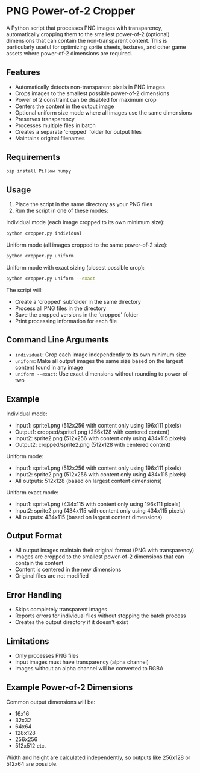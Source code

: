 # PNG Power-of-2 Cropper

A Python script that processes PNG images with transparency, automatically cropping them to the smallest power-of-2 (optional) dimensions that can contain the non-transparent content. This is particularly useful for optimizing sprite sheets, textures, and other game assets where power-of-2 dimensions are required.

## Features

- Automatically detects non-transparent pixels in PNG images
- Crops images to the smallest possible power-of-2 dimensions
- Power of 2 constraint can be disabled for maximum crop
- Centers the content in the output image
- Optional uniform size mode where all images use the same dimensions
- Preserves transparency
- Processes multiple files in batch
- Creates a separate 'cropped' folder for output files
- Maintains original filenames

## Requirements

```bash
pip install Pillow numpy
```

## Usage

1. Place the script in the same directory as your PNG files
2. Run the script in one of these modes:

Individual mode (each image cropped to its own minimum size):
```bash
python cropper.py individual
```

Uniform mode (all images cropped to the same power-of-2 size):
```bash
python cropper.py uniform
```

Uniform mode with exact sizing (closest possible crop):
```bash
python cropper.py uniform --exact
```

The script will:
- Create a 'cropped' subfolder in the same directory
- Process all PNG files in the directory
- Save the cropped versions in the 'cropped' folder
- Print processing information for each file

## Command Line Arguments

- `individual`: Crop each image independently to its own minimum size
- `uniform`: Make all output images the same size based on the largest content found in any image
- `uniform --exact`: Use exact dimensions without rounding to power-of-two

## Example

Individual mode:
- Input1: sprite1.png (512x256 with content only using 196x111 pixels)
- Output1: cropped/sprite1.png (256x128 with centered content)
- Input2: sprite2.png (512x256 with content only using 434x115 pixels)
- Output2: cropped/sprite2.png (512x128 with centered content)

Uniform mode:
- Input1: sprite1.png (512x256 with content only using 196x111 pixels)
- Input2: sprite2.png (512x256 with content only using 434x115 pixels)
- All outputs: 512x128 (based on largest content dimensions)

Uniform exact mode:
- Input1: sprite1.png (434x115 with content only using 196x111 pixels)
- Input2: sprite2.png (434x115 with content only using 434x115 pixels)
- All outputs: 434x115 (based on largest content dimensions)

## Output Format

- All output images maintain their original format (PNG with transparency)
- Images are cropped to the smallest power-of-2 dimensions that can contain the content
- Content is centered in the new dimensions
- Original files are not modified

## Error Handling

- Skips completely transparent images
- Reports errors for individual files without stopping the batch process
- Creates the output directory if it doesn't exist

## Limitations

- Only processes PNG files
- Input images must have transparency (alpha channel)
- Images without an alpha channel will be converted to RGBA

## Example Power-of-2 Dimensions

Common output dimensions will be:
- 16x16
- 32x32
- 64x64
- 128x128
- 256x256
- 512x512
etc.

Width and height are calculated independently, so outputs like 256x128 or 512x64 are possible.
